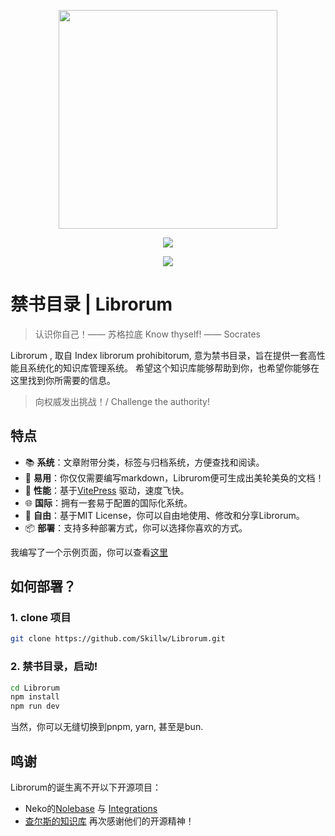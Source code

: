 <p align="center">
  <img width="350" src="/assets/logo.png">
</p>
<p align="center">
  <a href="https://opensource.org/licenses/MIT"><img src="https://img.shields.io/badge/License-MIT-green.svg" /></a>
</p>

<p align="center">
  <a href="https://discord.gg/RhNEzUxb"><img src="https://img.shields.io/discord/1231864138125545503?style=flat&logo=discord&logoColor=white&label=Discord&color=%23404eed" /></a>
</p>

# 禁书目录 | Librorum
> 认识你自己！—— 苏格拉底
> Know thyself! —— Socrates

Librorum , 取自 Index librorum prohibitorum, 意为禁书目录，旨在提供一套高性能且系统化的知识库管理系统。
希望这个知识库能够帮助到你，也希望你能够在这里找到你所需要的信息。

> 向权威发出挑战！/ Challenge the authority!


## 特点

- 📚 **系统**：文章附带分类，标签与归档系统，方便查找和阅读。
- 📝 **易用**：你仅仅需要编写markdown，Librurom便可生成出美轮美奂的文档！
- 🚀 **性能**：基于[VitePress](https://vitepress.dev) 驱动，速度飞快。
- 🌐 **国际**：拥有一套易于配置的国际化系统。
- 🍻 **自由**：基于MIT License，你可以自由地使用、修改和分享Librorum。
- 📦 **部署**：支持多种部署方式，你可以选择你喜欢的方式。
  
我编写了一个示例页面，你可以查看[这里](https://librorum.skillw.com/)

## 如何部署？

### 1. clone 项目

```bash
git clone https://github.com/Skillw/Librorum.git
```

### 2. 禁书目录，启动!

```bash
cd Librorum
npm install
npm run dev
```

当然，你可以无缝切换到pnpm, yarn, 甚至是bun.



## 鸣谢

Librorum的诞生离不开以下开源项目：
- Neko的[Nolebase](https://github.com/nolebase/nolebase) 与 [Integrations](https://github.com/nolebase/integrations/blob/main/README.zh-CN.md)
- [查尔斯的知识库](https://github.com/Charles7c/charles7c.github.io)
再次感谢他们的开源精神！